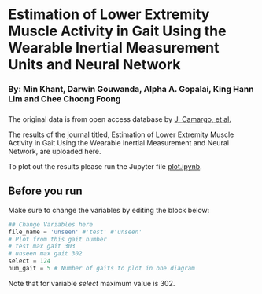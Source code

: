 # Estimation of Lower Extremity Muscle Activity in Gait Using the Wearable Inertial Measurement Units and Neural Network
### By: Min Khant, Darwin Gouwanda, Alpha A. Gopalai, King Hann Lim and Chee Choong Foong 

###

The original data is from open access database by [J. Camargo, et al.](https://doi.org/10.1016/j.jbiomech.2021.110320)

The results of the journal titled, Estimation of Lower Extremity Muscle Activity in Gait Using the Wearable Inertial Measurement and Neural Network, are uploaded here.

To plot out the results please run the Jupyter file [plot.ipynb](https://github.com/mubarakmin/Estimating-Lower-Extremity-Muscle-Activity-in-Gait-using-IMU-and-NN/blob/main/plot.ipynb).

## Before you run

Make sure to change the variables by editing the block below:

```python
## Change Variables here
file_name = 'unseen' #'test' #'unseen'
# Plot from this gait number
# test max gait 303
# unseen max gait 302
select = 124 
num_gait = 5 # Number of gaits to plot in one diagram
```

Note that for variable *select* maximum value is 302.
